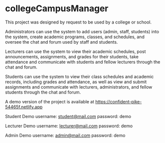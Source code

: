 # collegeCampusManager
This project was designed by request to be used by a college or school. 

Administrators can use the system to add users (admin, staff, students) into the system, create academic programs, classes, and schedules, and oversee the chat and forum used by staff and students. 

Lecturers can use the system to view their academic schedules, post announcements, assignments, and grades for their students, take attendance and communicate with students and fellow lecturers through the chat and forum. 

Students can use the system to view their class schedules and academic records, including grades and attendance, as well as view and submit assignments and communicate with lecturers, administrators, and fellow students through the chat and forum. 

A demo version of the project is available at https://confident-pike-54465f.netlify.app

Student Demo 
username: student@mail.com
password: demo

Lecturer Demo 
username: lecturer@mail.com
password: demo

Admin Demo 
username: admin@mail.com
password: demo